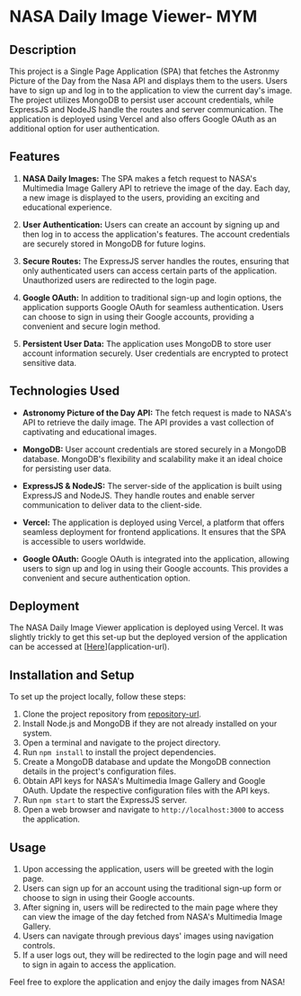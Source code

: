 # NASA Daily Image Viewer- MYM

## Description

This project is a Single Page Application (SPA) that fetches the Astronmy Picture of the Day from the Nasa API  and displays them to the users. Users  have to sign up and log in to the application to view the current day's image. The project utilizes MongoDB to persist user account credentials, while ExpressJS and NodeJS handle the routes and server communication. The application is deployed using Vercel and also offers Google OAuth as an additional option for user authentication.

## Features

1. **NASA Daily Images:** The SPA makes a fetch request to NASA's Multimedia Image Gallery API to retrieve the image of the day. Each day, a new image is displayed to the users, providing an exciting and educational experience.

2. **User Authentication:** Users can create an account by signing up and then log in to access the application's features. The account credentials are securely stored in MongoDB for future logins.

3. **Secure Routes:** The ExpressJS server handles the routes, ensuring that only authenticated users can access certain parts of the application. Unauthorized users are redirected to the login page.

4. **Google OAuth:** In addition to traditional sign-up and login options, the application supports Google OAuth for seamless authentication. Users can choose to sign in using their Google accounts, providing a convenient and secure login method.

5. **Persistent User Data:** The application uses MongoDB to store user account information securely. User credentials are encrypted to protect sensitive data.



## Technologies Used

- **Astronomy Picture of the Day API:** The fetch request is made to NASA's API to retrieve the daily image. The API provides a vast collection of captivating and educational images.

- **MongoDB:** User account credentials are stored securely in a MongoDB database. MongoDB's flexibility and scalability make it an ideal choice for persisting user data.

- **ExpressJS & NodeJS:** The server-side of the application is built using ExpressJS and NodeJS. They handle routes and enable server communication to deliver data to the client-side.

- **Vercel:** The application is deployed using Vercel, a platform that offers seamless deployment for frontend applications. It ensures that the SPA is accessible to users worldwide.

- **Google OAuth:** Google OAuth is integrated into the application, allowing users to sign up and log in using their Google accounts. This provides a convenient and secure authentication option.

## Deployment

The NASA Daily Image Viewer application is deployed using Vercel. It was slightly trickly to get this set-up but the deployed version of the application can be accessed at [[Here](https://mym-nasa-proj.vercel.app/)](application-url).

## Installation and Setup

To set up the project locally, follow these steps:

1. Clone the project repository from [repository-url](repository-url).
2. Install Node.js and MongoDB if they are not already installed on your system.
3. Open a terminal and navigate to the project directory.
4. Run `npm install` to install the project dependencies.
5. Create a MongoDB database and update the MongoDB connection details in the project's configuration files.
6. Obtain API keys for NASA's Multimedia Image Gallery and Google OAuth. Update the respective configuration files with the API keys.
7. Run `npm start` to start the ExpressJS server.
8. Open a web browser and navigate to `http://localhost:3000` to access the application.

## Usage

1. Upon accessing the application, users will be greeted with the login page.
2. Users can sign up for an account using the traditional sign-up form or choose to sign in using their Google accounts.
3. After signing in, users will be redirected to the main page where they can view the image of the day fetched from NASA's Multimedia Image Gallery.
4. Users can navigate through previous days' images using navigation controls.
5. If a user logs out, they will be redirected to the login page and will need to sign in again to access the application.

Feel free to explore the application and enjoy the daily images from NASA!

